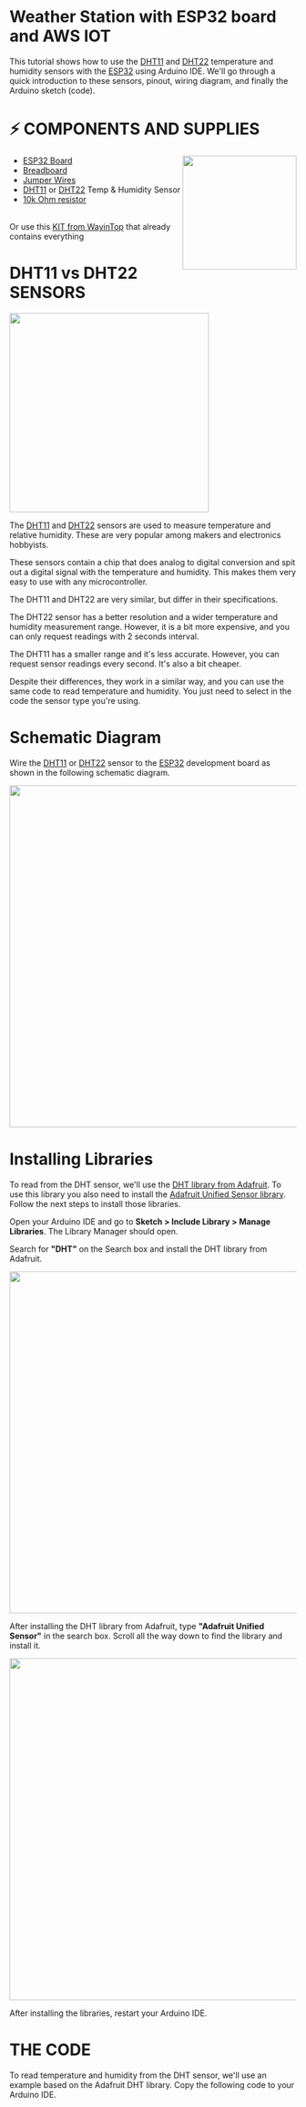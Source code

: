 # Weather Station with ESP32 board and AWS IOT
<p>This tutorial shows how to use the <a href="https://amzn.to/2Qs9fcV">DHT11</a> and <a href="https://amzn.to/31t7P8l">DHT22</a> temperature and humidity sensors with the <a href="https://amzn.to/3jmCpqx">ESP32</a> using Arduino IDE. We'll go through a quick introduction to these sensors, pinout, wiring diagram, and finally the Arduino sketch (code).</p>

<h1>⚡️ COMPONENTS AND SUPPLIES</h1>

<img align="right" src="https://github.com/isbkch/esp32-aws-weather-station/blob/master/img/esp-32.jpg?raw=true" style="max-width:100%;" height="200">

<ul>
    <li><a href="https://amzn.to/3jmCpqx">ESP32 Board</a></li>
    <li><a href="https://amzn.to/2Ei40tP">Breadboard</a></li>
    <li><a href="https://amzn.to/2Ehh2ru">Jumper Wires</a></li>
    <li><a href="https://amzn.to/2Qs9fcV">DHT11</a> or <a href="https://amzn.to/31t7P8l">DHT22</a> Temp & Humidity Sensor</a></li>
    <li><a href="https://amzn.to/2Qo7vkW">10k Ohm resistor</a></li>

</ul><br>
Or use this <a href="https://amzn.to/3hxR01A">KIT from WayinTop</a> that already contains everything
<br>

<h1>DHT11 vs DHT22 SENSORS</h1>
<img align="center" src="https://github.com/isbkch/esp32-aws-weather-station/blob/master/img/DHT11-DHT22-Temperature-Humidity-Sensor.jpg?raw=true" style="max-width:100%;" height="350">
<p>The <a href="https://amzn.to/2Qs9fcV">DHT11</a> and <a href="https://amzn.to/31t7P8l">DHT22</a> sensors are used to measure temperature and relative humidity. These are very popular among makers and electronics hobbyists.</p>
<p>These sensors contain a chip that does analog to digital conversion and spit out a digital signal with the temperature and humidity. This makes them very easy to use with any microcontroller.</p>
<p>The DHT11 and DHT22 are very similar, but differ in their specifications.</p>

<p>The DHT22 sensor has a better resolution and a wider temperature and humidity measurement range. However, it is a bit more expensive, and you can only request readings with 2 seconds interval.</p>

<p>The DHT11 has a smaller range and it's less accurate. However, you can request sensor readings every second. It's also a bit cheaper.</p>

<p>Despite their differences, they work in a similar way, and you can use the same code to read temperature and humidity. You just need to select in the code the sensor type you're using.</p>

<h1>Schematic Diagram</h1>

<p>Wire the <a href="https://amzn.to/2Qs9fcV">DHT11</a> or <a href="https://amzn.to/31t7P8l">DHT22</a> sensor to the <a href="https://amzn.to/3jmCpqx">ESP32</a> development board as shown in the following schematic diagram.</p>

<img align="center" src="https://github.com/isbkch/esp32-aws-weather-station/blob/master/img/schematic.png?raw=true" style="max-width:100%;" height="600">

<h1>Installing Libraries</h1>
<p>To read from the DHT sensor, we'll use the <a href="https://github.com/adafruit/DHT-sensor-library">DHT library from Adafruit</a>. To use this library you also need to install the <a href="https://github.com/adafruit/Adafruit_Sensor">Adafruit Unified Sensor library</a>. Follow the next steps to install those libraries.</p>

<p>Open your Arduino IDE and go to <strong>Sketch > Include Library > Manage Libraries</strong>. The Library Manager should open.</p>

<p>Search for <strong>"DHT"</strong> on the Search box and install the DHT library from Adafruit.</p>

<img align="center" src="https://github.com/isbkch/esp32-aws-weather-station/blob/master/img/adafruit_dht_library.png?raw=true" style="max-width:100%;" height="600">

<p>After installing the DHT library from Adafruit, type <strong>"Adafruit Unified Sensor"</strong> in the search box. Scroll all the way down to find the library and install it.</p>

<img align="center" src="https://github.com/isbkch/esp32-aws-weather-station/blob/master/img/adafruit_unified_sensor_library.png?raw=true" style="max-width:100%;" height="600">

<p>After installing the libraries, restart your Arduino IDE.</p>

<h1>THE CODE</h1>
<p>To read temperature and humidity from the DHT sensor, we'll use an example based on the Adafruit DHT library. Copy the following code to your Arduino IDE.</p>